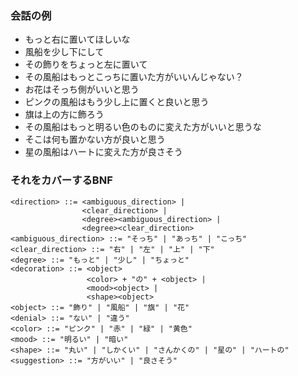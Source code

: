 ### 会話の例
* もっと右に置いてほしいな
* 風船を少し下にして
* その飾りをちょっと左に置いて
* その風船はもっとこっちに置いた方がいいんじゃない？
* お花はそっち側がいいと思う
* ピンクの風船はもう少し上に置くと良いと思う
* 旗は上の方に飾ろう
* その風船はもっと明るい色のものに変えた方がいいと思うな
* そこは何も置かない方が良いと思う
* 星の風船はハートに変えた方が良さそう


### それをカバーするBNF
```
<direction> ::= <ambiguous_direction> |
                <clear_direction> |
                <degree><ambiguous_direction> |
                <degree><clear_direction>
<ambiguous_direction> ::= "そっち" | "あっち" | "こっち"
<clear_direction> ::= "右" | "左" | "上" | "下"
<degree> ::= "もっと" | "少し" | "ちょっと"
<decoration> ::= <object>
                 <color> + "の" + <object> |
                 <mood><object> |
                 <shape><object>
<object> ::= "飾り" | "風船" | "旗" | "花"
<denial> ::= "ない" | "違う"
<color> ::= "ピンク" | "赤" | "緑" | "黄色"
<mood> ::= "明るい" | "暗い"
<shape> ::= "丸い" | "しかくい" | "さんかくの" | "星の" | "ハートの"
<suggestion> ::= "方がいい" | "良さそう"
```

